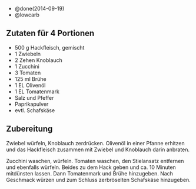 - @done(2014-09-19)
- @lowcarb

## Zutaten für 4 Portionen
- 500 g	Hackfleisch, gemischt
- 1 Zwiebeln
- 2 Zehen Knoblauch
- 1 Zucchini
- 3 Tomaten
- 125 ml Brühe
- 1 EL Olivenöl
- 1 EL Tomatenmark
- Salz und Pfeffer
- Paprikapulver
- evtl. Schafskäse

## Zubereitung
Zwiebel würfeln, Knoblauch zerdrücken. Olivenöl in einer Pfanne erhitzen und das Hackfleisch zusammen mit Zwiebel und Knoblauch darin anbraten.

Zucchini waschen, würfeln. Tomaten waschen, den Stielansatz entfernen und ebenfalls würfeln. Beides zu dem Hack geben und ca. 10 Minuten mitdünsten lassen. Dann Tomatenmark und Brühe hinzugeben. Nach Geschmack würzen und zum Schluss zerbröselten Schafskäse hinzugeben.
